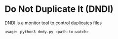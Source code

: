 # Do Not Duplicate It (DNDI)
  DNDI is a monitor tool to control duplicates files
 ```sh
usage: python3 dndy.py <path-to-watch>
 ```
